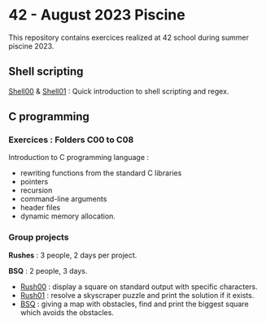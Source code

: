# 42 - August 2023 Piscine

This repository contains exercices realized at 42 school during summer piscine 2023.

## Shell scripting
[Shell00](/Shell00) & [Shell01](/Shell01) : Quick introduction to shell scripting and regex.

## C programming
 ### Exercices : Folders C00 to C08
Introduction to C programming language : 
 - rewriting functions from the standard C libraries
 - pointers
 - recursion
 - command-line arguments
 - header files
 - dynamic memory allocation.

 ### Group projects ###
 __Rushes__ : 3 people, 2 days per project.
  
 __BSQ__ : 2 people, 3 days.
  - [Rush00](/Rush00) : display a square on standard output with specific characters.
  - [Rush01](/Rush01) : resolve a skyscraper puzzle and print the solution if it exists.
  - [BSQ](/BSQ) : giving a map with obstacles, find and print the biggest square which avoids the obstacles.
